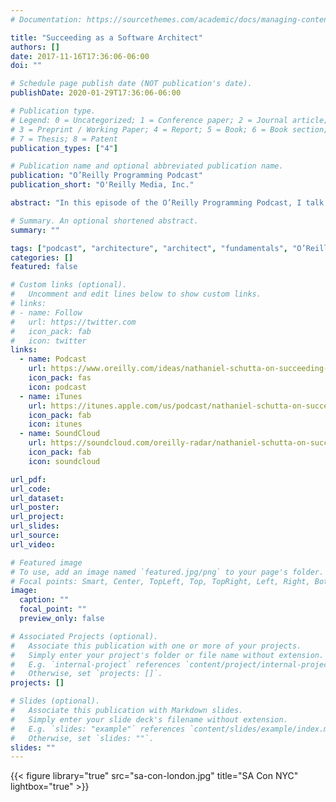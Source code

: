 ```yaml
---
# Documentation: https://sourcethemes.com/academic/docs/managing-content/

title: "Succeeding as a Software Architect"
authors: []
date: 2017-11-16T17:36:06-06:00
doi: ""

# Schedule page publish date (NOT publication's date).
publishDate: 2020-01-29T17:36:06-06:00

# Publication type.
# Legend: 0 = Uncategorized; 1 = Conference paper; 2 = Journal article;
# 3 = Preprint / Working Paper; 4 = Report; 5 = Book; 6 = Book section;
# 7 = Thesis; 8 = Patent
publication_types: ["4"]

# Publication name and optional abbreviated publication name.
publication: "O’Reilly Programming Podcast"
publication_short: "O'Reilly Media, Inc."

abstract: "In this episode of the O’Reilly Programming Podcast, I talk with Nathaniel Schutta, a solutions architect at Pivotal, and presenter of the video I’m a Software Architect, Now What?. He will be giving a presentation titled Thinking Architecturally at the 2018 O’Reilly Software Architecture Conference, February 25-28, 2018, in New York City."

# Summary. An optional shortened abstract.
summary: ""

tags: ["podcast", "architecture", "architect", "fundamentals", "O’Reilly"]
categories: []
featured: false

# Custom links (optional).
#   Uncomment and edit lines below to show custom links.
# links:
# - name: Follow
#   url: https://twitter.com
#   icon_pack: fab
#   icon: twitter
links:
  - name: Podcast
    url: https://www.oreilly.com/ideas/nathaniel-schutta-on-succeeding-as-a-software-architect
    icon_pack: fas
    icon: podcast
  - name: iTunes
    url: https://itunes.apple.com/us/podcast/nathaniel-schutta-on-succeeding-as-a-software-architect/id1233195366?i=1000394887297&mt=2
    icon_pack: fab
    icon: itunes
  - name: SoundCloud
    url: https://soundcloud.com/oreilly-radar/nathaniel-schutta-on-succeeding-as-a-software-architect
    icon_pack: fab
    icon: soundcloud

url_pdf:
url_code:
url_dataset:
url_poster:
url_project:
url_slides:
url_source:
url_video:

# Featured image
# To use, add an image named `featured.jpg/png` to your page's folder.
# Focal points: Smart, Center, TopLeft, Top, TopRight, Left, Right, BottomLeft, Bottom, BottomRight.
image:
  caption: ""
  focal_point: ""
  preview_only: false

# Associated Projects (optional).
#   Associate this publication with one or more of your projects.
#   Simply enter your project's folder or file name without extension.
#   E.g. `internal-project` references `content/project/internal-project/index.md`.
#   Otherwise, set `projects: []`.
projects: []

# Slides (optional).
#   Associate this publication with Markdown slides.
#   Simply enter your slide deck's filename without extension.
#   E.g. `slides: "example"` references `content/slides/example/index.md`.
#   Otherwise, set `slides: ""`.
slides: ""
---
```

{{< figure library="true" src="sa-con-london.jpg" title="SA Con NYC" lightbox="true" >}}
